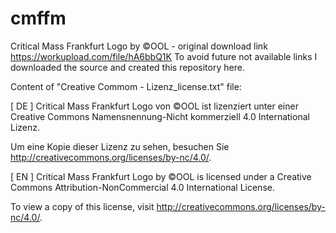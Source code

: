 # cmffm
Critical Mass Frankfurt Logo by ©OOL - original download link https://workupload.com/file/hA6bbQ1K
To avoid future not available links I downloaded the source and created this repository here. 

Content of "Creative Commom - Lizenz_license.txt" file: 

[ DE ]
Critical Mass Frankfurt Logo von ©OOL ist lizenziert unter einer Creative Commons Namensnennung-Nicht kommerziell 4.0 International Lizenz.

Um eine Kopie dieser Lizenz zu sehen, besuchen Sie http://creativecommons.org/licenses/by-nc/4.0/.

[ EN ]
Critical Mass Frankfurt Logo by ©OOL is licensed under a Creative Commons Attribution-NonCommercial 4.0 International License.

To view a copy of this license, visit http://creativecommons.org/licenses/by-nc/4.0/.

